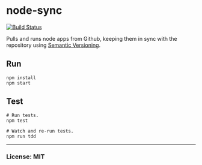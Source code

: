 # node-sync
[![Build Status](https://travis-ci.org/philcockfield/node-sync.svg)](https://travis-ci.org/philcockfield/node-sync)

Pulls and runs node apps from Github, keeping them in sync with the repository using [Semantic Versioning](http://semver.org/).



## Run
    npm install
    npm start


## Test
    # Run tests.
    npm test

    # Watch and re-run tests.
    npm run tdd


---
### License: MIT
